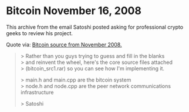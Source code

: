 # Bitcoin November 16, 2008

This archive from the email Satoshi posted asking for professional crypto geeks to review his project.

Quote via: [Bitcoin source from November 2008.](https://bitcointalk.org/index.php?topic=382374.0)

> \> Rather than you guys trying to guess and fill in the blanks<br>
> \> and reinvent the wheel, here's the core source files attached<br>
> \> (bitcoin_src1.rar) so you can see how I'm implementing it.
>
> \> main.h and main.cpp are the bitcoin system<br>
> \> node.h and node.cpp are the peer network communications infrastructure
>
> \> Satoshi
